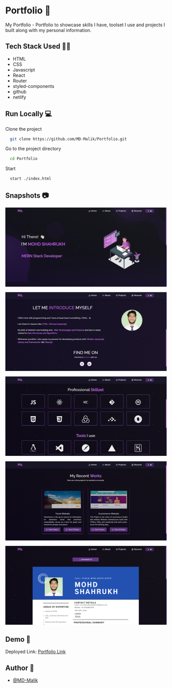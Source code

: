 # Portfolio 🌇

My Portfolio - Portfolio to showcase skills I have, toolset I use and projects I built along with my personal information.


## Tech Stack Used 👩‍💻

- HTML
- CSS
- Javascript
- React
- Router
- styled-components
- github
- netlify

## Run Locally 💻

Clone the project

```bash
  git clone https://github.com/MD-Malik/Portfolio.git
```

Go to the project directory

```bash
  cd Portfolio
```

Start

```bash
  start ./index.html
```


## Snapshots 📷

![](https://github.com/MD-Malik/Portfolio/blob/main/src/images/portfolio_image1.png?raw=true)

![](https://github.com/MD-Malik/Portfolio/blob/main/src/images/portfolio_image5.png?raw=true)

![](https://github.com/MD-Malik/Portfolio/blob/main/src/images/portfolio_image2.png?raw=true)

![](https://github.com/MD-Malik/Portfolio/blob/main/src/images/portfolio_image3.png?raw=true)

![](https://github.com/MD-Malik/Portfolio/blob/main/src/images/portfolio_image4.png?raw=true)
## Demo 🎥

Deployed Link: [Portfolio Link](https://portfoliomohdshahrukh.netlify.app/)


## Author 🤝

- [@MD-Malik](https://github.com/MD-Malik)
